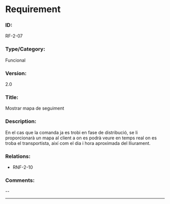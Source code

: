 # Requirement

### ID:
RF-2-07

### Type/Category:
Funcional

### Version:
2.0

### Title:
Mostrar mapa de seguiment

### Description:
En el cas que la comanda ja es trobi en fase de distribució, se li proporcionarà un mapa al client a on es podrà veure en temps real on es troba el transportista, així com el dia i hora aproximada del lliurament.

### Relations:
* RNF-2-10

### Comments:
--

---